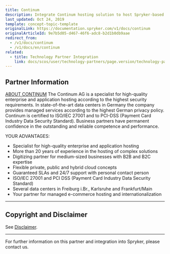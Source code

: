 ```yaml
---
title: Continum
description: Integrate Continum hosting solution to host Spryker-based project.
last_updated: Oct 24, 2019
template: concept-topic-template
originalLink: https://documentation.spryker.com/v1/docs/continum
originalArticleId: 9e7b5d05-d467-46f6-adc8-b2d1b0db9aae
redirect_from:
  - /v1/docs/continum
  - /v1/docs/en/continum
related:
  - title: Technology Partner Integration
    link: docs/scos/user/technology-partners/page.version/technology-partners.html
---
```


## Partner Information

 [ABOUT CONTINUM](https://www.continum.net/de/) 
The Continum AG is a specialist for high-quality enterprise and application hosting according to the highest security requirements. In state-of-the-art data centers in Germany the company provides managed services according to the highest German privacy policy. Continum is certified to ISO/IEC 27001 and to PCI-DSS (Payment Card Industry Data Security Standard). Business partners have permanent confidence in the outstanding and reliable competence and performance. 
 
 YOUR ADVANTAGES: 

* Specialist for high-quality enterprise and application hosting
* More than 20 years of experience in the hosting of complex solutions
* Digitizing partner for medium-sized businesses with B2B and B2C expertise
* Flexible private, public and hybrid cloud concepts
* Guaranteed SLAs and 24/7 support with personal contact person
* ISO/IEC 27001 and PCI DSS (Payment Card Industry Data Security Standard)
* Several data centers in Freiburg i.Br., Karlsruhe and Frankfurt/Main
* Your partner for managed e-commerce hosting and internationalization 
---

## Copyright and Disclaimer

See [Disclaimer](https://github.com/spryker/spryker-documentation).

---
For further information on this partner and integration into Spryker, please contact us.

<div class="hubspot-forms hubspot-forms--docs">
<div class="hubspot-form" id="hubspot-partners-1">
            <div class="script-embed" data-code="
                                            hbspt.forms.create({
				                                portalId: '2770802',
				                                formId: '163e11fb-e833-4638-86ae-a2ca4b929a41',
              	                                onFormReady: function() {
              		                                const hbsptInit = new CustomEvent('hbsptInit', {bubbles: true});
              		                                document.querySelector('#hubspot-partners-1').dispatchEvent(hbsptInit);
              	                                }
				                            });
            "></div>
</div>
</div>



